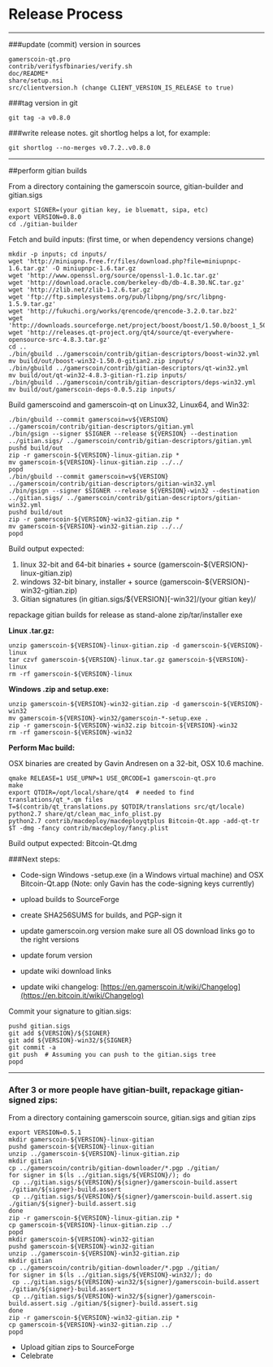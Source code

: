 Release Process
====================

* * *

###update (commit) version in sources


	gamerscoin-qt.pro
	contrib/verifysfbinaries/verify.sh
	doc/README*
	share/setup.nsi
	src/clientversion.h (change CLIENT_VERSION_IS_RELEASE to true)

###tag version in git

	git tag -a v0.8.0

###write release notes. git shortlog helps a lot, for example:

	git shortlog --no-merges v0.7.2..v0.8.0

* * *

##perform gitian builds

 From a directory containing the gamerscoin source, gitian-builder and gitian.sigs
  
	export SIGNER=(your gitian key, ie bluematt, sipa, etc)
	export VERSION=0.8.0
	cd ./gitian-builder

 Fetch and build inputs: (first time, or when dependency versions change)

	mkdir -p inputs; cd inputs/
	wget 'http://miniupnp.free.fr/files/download.php?file=miniupnpc-1.6.tar.gz' -O miniupnpc-1.6.tar.gz
	wget 'http://www.openssl.org/source/openssl-1.0.1c.tar.gz'
	wget 'http://download.oracle.com/berkeley-db/db-4.8.30.NC.tar.gz'
	wget 'http://zlib.net/zlib-1.2.6.tar.gz'
	wget 'ftp://ftp.simplesystems.org/pub/libpng/png/src/libpng-1.5.9.tar.gz'
	wget 'http://fukuchi.org/works/qrencode/qrencode-3.2.0.tar.bz2'
	wget 'http://downloads.sourceforge.net/project/boost/boost/1.50.0/boost_1_50_0.tar.bz2'
	wget 'http://releases.qt-project.org/qt4/source/qt-everywhere-opensource-src-4.8.3.tar.gz'
	cd ..
	./bin/gbuild ../gamerscoin/contrib/gitian-descriptors/boost-win32.yml
	mv build/out/boost-win32-1.50.0-gitian2.zip inputs/
	./bin/gbuild ../gamerscoin/contrib/gitian-descriptors/qt-win32.yml
	mv build/out/qt-win32-4.8.3-gitian-r1.zip inputs/
	./bin/gbuild ../gamerscoin/contrib/gitian-descriptors/deps-win32.yml
	mv build/out/gamerscoin-deps-0.0.5.zip inputs/

 Build gamerscoind and gamerscoin-qt on Linux32, Linux64, and Win32:
  
	./bin/gbuild --commit gamerscoin=v${VERSION} ../gamerscoin/contrib/gitian-descriptors/gitian.yml
	./bin/gsign --signer $SIGNER --release ${VERSION} --destination ../gitian.sigs/ ../gamerscoin/contrib/gitian-descriptors/gitian.yml
	pushd build/out
	zip -r gamerscoin-${VERSION}-linux-gitian.zip *
	mv gamerscoin-${VERSION}-linux-gitian.zip ../../
	popd
	./bin/gbuild --commit gamerscoin=v${VERSION} ../gamerscoin/contrib/gitian-descriptors/gitian-win32.yml
	./bin/gsign --signer $SIGNER --release ${VERSION}-win32 --destination ../gitian.sigs/ ../gamerscoin/contrib/gitian-descriptors/gitian-win32.yml
	pushd build/out
	zip -r gamerscoin-${VERSION}-win32-gitian.zip *
	mv gamerscoin-${VERSION}-win32-gitian.zip ../../
	popd

  Build output expected:

  1. linux 32-bit and 64-bit binaries + source (gamerscoin-${VERSION}-linux-gitian.zip)
  2. windows 32-bit binary, installer + source (gamerscoin-${VERSION}-win32-gitian.zip)
  3. Gitian signatures (in gitian.sigs/${VERSION}[-win32]/(your gitian key)/

repackage gitian builds for release as stand-alone zip/tar/installer exe

**Linux .tar.gz:**

	unzip gamerscoin-${VERSION}-linux-gitian.zip -d gamerscoin-${VERSION}-linux
	tar czvf gamerscoin-${VERSION}-linux.tar.gz gamerscoin-${VERSION}-linux
	rm -rf gamerscoin-${VERSION}-linux

**Windows .zip and setup.exe:**

	unzip gamerscoin-${VERSION}-win32-gitian.zip -d gamerscoin-${VERSION}-win32
	mv gamerscoin-${VERSION}-win32/gamerscoin-*-setup.exe .
	zip -r gamerscoin-${VERSION}-win32.zip bitcoin-${VERSION}-win32
	rm -rf gamerscoin-${VERSION}-win32

**Perform Mac build:**

  OSX binaries are created by Gavin Andresen on a 32-bit, OSX 10.6 machine.

	qmake RELEASE=1 USE_UPNP=1 USE_QRCODE=1 gamerscoin-qt.pro
	make
	export QTDIR=/opt/local/share/qt4  # needed to find translations/qt_*.qm files
	T=$(contrib/qt_translations.py $QTDIR/translations src/qt/locale)
	python2.7 share/qt/clean_mac_info_plist.py
	python2.7 contrib/macdeploy/macdeployqtplus Bitcoin-Qt.app -add-qt-tr $T -dmg -fancy contrib/macdeploy/fancy.plist

 Build output expected: Bitcoin-Qt.dmg

###Next steps:

* Code-sign Windows -setup.exe (in a Windows virtual machine) and
  OSX Bitcoin-Qt.app (Note: only Gavin has the code-signing keys currently)

* upload builds to SourceForge

* create SHA256SUMS for builds, and PGP-sign it

* update gamerscoin.org version
  make sure all OS download links go to the right versions

* update forum version

* update wiki download links

* update wiki changelog: [https://en.gamerscoin.it/wiki/Changelog](https://en.bitcoin.it/wiki/Changelog)

Commit your signature to gitian.sigs:

	pushd gitian.sigs
	git add ${VERSION}/${SIGNER}
	git add ${VERSION}-win32/${SIGNER}
	git commit -a
	git push  # Assuming you can push to the gitian.sigs tree
	popd

-------------------------------------------------------------------------

### After 3 or more people have gitian-built, repackage gitian-signed zips:

From a directory containing gamerscoin source, gitian.sigs and gitian zips

	export VERSION=0.5.1
	mkdir gamerscoin-${VERSION}-linux-gitian
	pushd gamerscoin-${VERSION}-linux-gitian
	unzip ../gamerscoin-${VERSION}-linux-gitian.zip
	mkdir gitian
	cp ../gamerscoin/contrib/gitian-downloader/*.pgp ./gitian/
	for signer in $(ls ../gitian.sigs/${VERSION}/); do
	 cp ../gitian.sigs/${VERSION}/${signer}/gamerscoin-build.assert ./gitian/${signer}-build.assert
	 cp ../gitian.sigs/${VERSION}/${signer}/gamerscoin-build.assert.sig ./gitian/${signer}-build.assert.sig
	done
	zip -r gamerscoin-${VERSION}-linux-gitian.zip *
	cp gamerscoin-${VERSION}-linux-gitian.zip ../
	popd
	mkdir gamerscoin-${VERSION}-win32-gitian
	pushd gamerscoin-${VERSION}-win32-gitian
	unzip ../gamerscoin-${VERSION}-win32-gitian.zip
	mkdir gitian
	cp ../gamerscoin/contrib/gitian-downloader/*.pgp ./gitian/
	for signer in $(ls ../gitian.sigs/${VERSION}-win32/); do
	 cp ../gitian.sigs/${VERSION}-win32/${signer}/gamerscoin-build.assert ./gitian/${signer}-build.assert
	 cp ../gitian.sigs/${VERSION}-win32/${signer}/gamerscoin-build.assert.sig ./gitian/${signer}-build.assert.sig
	done
	zip -r gamerscoin-${VERSION}-win32-gitian.zip *
	cp gamerscoin-${VERSION}-win32-gitian.zip ../
	popd

- Upload gitian zips to SourceForge
- Celebrate 
